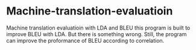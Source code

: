 # Machine-translation-evaluatioin
Machine translation evaluatioin with LDA and BLEU
this program is built to improve BLEU with LDA. But there is something wrong. Still, the program can improve the proformance of BLEU according to correlation.
